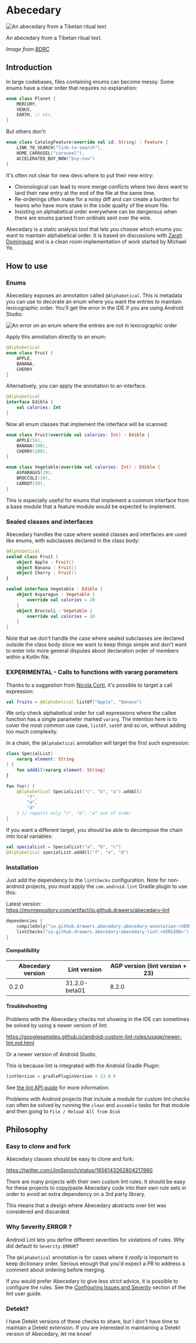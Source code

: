# Abecedary

![An abecedary from a Tibetan ritual text](/images/abecedary.png)

An abecedary from a Tibetan ritual text.

_Image from [BDRC](http://purl.bdrc.io/resource/MW1NLM718_O1NLM718_011)_

## Introduction

In large codebases, files containing enums can become messy. Some enums have a clear
order that requires no explanation:

```kotlin
enum class Planet {
    MERCURY,
    VENUS,
    EARTH, // etc.
}
```

But others don't:

```kotlin
enum class CatalogFeature(override val id: String) : Feature {
    LINK_TO_SEARCH("link-to-search"),
    HOME_CAROUSEL("carousel"),
    ACCELERATED_BUY_NOW("buy-now")
}
```

It's often not clear for new devs where to put their new entry:

* Chronological can lead to more merge conflicts where two devs want to land their new entry
  at the end of the file at the same time.
* Re-orderings often make for a noisy diff and can create
  a burden for teams who have more stake in the code quality of the enum file.
* Insisting on alphabetical order everywhere can be dangerous when there are enums parsed
  from ordinals sent over the wire.

Abecedary is a static analysis tool that lets you choose which enums you want to maintain
alphabetical
order. It is based on discussions with [Zarah Dominguez](https://github.com/zmdominguez) and is a
clean room implementation of work started by Michael Ye.

## How to use

### Enums

Abecedary exposes an annotation called `@Alphabetical`. This is metadata you can use to decorate
an enum where you want the entries to maintain lexicographic order. You'll get the error in the IDE
if you are using Android Studio:

![An error on an enum where the entries are not in lexicographic order](/images/enum_with_error_in_IDE.png)

Apply this annotation directly to an enum:

```kotlin
@Alphabetical
enum class Fruit {
    APPLE,
    BANANA,
    CHERRY
}
```

Alternatively, you can apply the annotation to an interface.

```kotlin
@Alphabetical
interface Edible {
    val calories: Int
}
```

Now all enum classes that implement the interface will be scanned:

```kotlin
enum class Fruit(override val calories: Int) : Edible {
    APPLE(50),
    BANANA(100),
    CHERRY(200),
}

enum class Vegetable(override val calories: Int) : Edible {
    ASPARAGUS(20),
    BROCCOLI(10),
    CARROT(30),
}
```

This is especially useful for enums that implement a common interface from a base module
that a feature module would be expected to implement.

### Sealed classes and interfaces

Abecedary handles the case where sealed classes and interfaces are used like enums, with subclasses
declared in the class body:

```kotlin
@Alphabetical
sealed class Fruit {
    object Apple : Fruit()
    object Banana : Fruit()
    object Cherry : Fruit()
}

sealed interface Vegetable : Edible {
    object Asparagus : Vegetable {
        override val calories = 20
    }
    object Broccoli : Vegetable {
        override val calories = 10
    }
}
```

Note that we don't handle the case where sealed subclasses are declared outside the class body since
we want to keep things simple and don't want to enter into more general disputes about declaration
order of members
within a Kotlin file.

### EXPERIMENTAL - Calls to functions with vararg parameters

Thanks to a suggestion from [Nicola Corti](https://github.com/cortinico), it's possible to target a
call expression:

```kotlin
val fruits = @Alphabetical listOf("Apple", "Banana")
```

We only check alphabetical order for call expressions where the callee function has
a single parameter marked `vararg`. The intention here is to cover the most common use case,
`listOf`, `setOf` and so on, without adding too much complexity.

In a chain, the `@Alphabetical` annotation will target the first such expression:

```kotlin
class SpecialList(
    vararg element: String
) {
    fun addAll(vararg element: String)
}

fun foo() {
    @Alphabetical SpecialList("c", "b", "a").addAll(
        "f",
        "e",
        "d"
    ) // reports only "c", "b", "a" out of order
}
```

If you want a different target, you should be able to decompose the chain into local variables:

```kotlin
val specialList = SpecialList("a", "b", "c")
@Alphabetical specialList.addAll("f", "e", "d")
```

### Installation

Just add the dependency to the `lintChecks` configuration. Note for non-android projects, you must
apply the `com.android.lint` Gradle plugin to use this:

Latest version:
https://mvnrepository.com/artifact/io.github.drawers/abecedary-lint

```kotlin
dependencies {
    compileOnly("io.github.drawers.abecedary.abecedary-annotation:<VERSION>")
    lintChecks("io.github.drawers.abecedary:abecedary-lint:<VERSION>")
}
```

#### Compatibility

| Abecedary version | Lint version  | AGP version (lint version + 23) |
|-------------------|---------------|---------------------------------|
| 0.2.0             | 31.2.0-beta01 | 8.2.0                           |

#### Troubleshooting

Problems with the Abecedary checks not showing in the IDE can sometimes be solved by using a newer
version of lint:

https://googlesamples.github.io/android-custom-lint-rules/usage/newer-lint.md.html

Or a newer version of Android Studio.

This is because lint is integrated with the Android Gradle Plugin:

```kotlin
lintVersion = gradlePluginVersion + 23.0.0
```

See [the lint API guide](https://googlesamples.github.io/android-custom-lint-rules/api-guide.html#example:samplelintcheckgithubproject/lintversion?)
for more information.

Problems with Android projects that include a module for custom lint checks can often be solved by
running the `clean` and `assemble` tasks
for that module and then going to `File / Reload All from Disk`

## Philosophy

### Easy to clone and fork

Abecedary classes should be easy to clone and fork:

https://twitter.com/JimSproch/status/1656143262804217860

There are many projects with their own custom lint rules.
It should be easy for these projects to copy/paste Abecedary code into their own rule sets in order
to avoid an extra dependency on a 3rd party library.

This means that a design where Abecedary abstracts over lint was considered and discarded.

### Why Severity.ERROR ?

Android Lint lets you define different severities for violations of rules. Why did default to
`Severity.ERROR`?

The `@Alphabetical` annotation is for cases where it _really_ is important to keep
dictionary order. Serious enough that you'd expect a PR to address a comment about ordering before
merging.

If you would prefer Abecedary to give less strict advice, it is possible to configure the rules.
See
the [Configuring Issues and Severity](http://googlesamples.github.io/android-custom-lint-rules/user-guide.md.html#lintgradleplugindsl/configuringissuesandseverity)
section of the lint user guide.

### Detekt?

I have Detekt versions of these checks to share, but I don't have time to maintain a Detekt
extension.
If you are interested in maintaining a Detekt version of Abecedary, let me know!